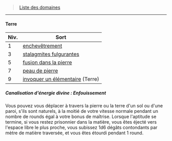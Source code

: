 ﻿---
!GenericItem
Id: cleric_priest_hd.md#terre
ParentLink: cleric_priest_hd.md#liste-des-domaines
Name: Terre
ParentName: Liste des domaines
NameLevel: 4
Attributes:
  Name: Terre
  Markdown: >+
    #### <!--Name-->Terre<!--/Name-->


    |Niv.|Sort|

    |---|---|

    |1|[enchevêtrement](hd_spells_enchevetrement.md)|

    |3|[stalagmites fulgurantes](hd_spells_stalagmites_fulgurantes.md)|

    |5|[fusion dans la pierre](hd_spells_fusion_dans_la_pierre.md)|

    |7|[peau de pierre](hd_spells_peau_de_pierre.md)|

    |9|[invoquer un élémentaire](hd_spells_invoquer_un_elementaire.md) (Terre)|


    ##### Canalisation d'énergie divine : Enfouissement


    Vous pouvez vous déplacer à travers la pierre ou la terre d'un sol ou d'une paroi, s'ils sont naturels, à la moitié de votre vitesse normale pendant un nombre de rounds égal à votre bonus de maîtrise. Lorsque l'aptitude se termine, si vous restez prisonnier dans la matière, vous êtes éjecté vers l'espace libre le plus proche, vous subissez 1d6 dégâts contondants par mètre de matière traversée, et vous êtes étourdi pendant 1 round.

AttributesDictionary: >+
  Name: Terre

  Markdown: >+

    #### <!--Name-->Terre<!--/Name-->





    |Niv.|Sort|



    |---|---|



    |1|[enchevêtrement](hd_spells_enchevetrement.md)|



    |3|[stalagmites fulgurantes](hd_spells_stalagmites_fulgurantes.md)|



    |5|[fusion dans la pierre](hd_spells_fusion_dans_la_pierre.md)|



    |7|[peau de pierre](hd_spells_peau_de_pierre.md)|



    |9|[invoquer un élémentaire](hd_spells_invoquer_un_elementaire.md) (Terre)|





    ##### Canalisation d'énergie divine : Enfouissement





    Vous pouvez vous déplacer à travers la pierre ou la terre d'un sol ou d'une paroi, s'ils sont naturels, à la moitié de votre vitesse normale pendant un nombre de rounds égal à votre bonus de maîtrise. Lorsque l'aptitude se termine, si vous restez prisonnier dans la matière, vous êtes éjecté vers l'espace libre le plus proche, vous subissez 1d6 dégâts contondants par mètre de matière traversée, et vous êtes étourdi pendant 1 round.



---
> [Liste des domaines](hd_cleric_priest_liste_des_domaines.md)

---

#### Terre

|Niv.|Sort|
|---|---|
|1|[enchevêtrement](hd_spells_enchevetrement.md)|
|3|[stalagmites fulgurantes](hd_spells_stalagmites_fulgurantes.md)|
|5|[fusion dans la pierre](hd_spells_fusion_dans_la_pierre.md)|
|7|[peau de pierre](hd_spells_peau_de_pierre.md)|
|9|[invoquer un élémentaire](hd_spells_invoquer_un_elementaire.md) (Terre)|

##### Canalisation d'énergie divine : Enfouissement

Vous pouvez vous déplacer à travers la pierre ou la terre d'un sol ou d'une paroi, s'ils sont naturels, à la moitié de votre vitesse normale pendant un nombre de rounds égal à votre bonus de maîtrise. Lorsque l'aptitude se termine, si vous restez prisonnier dans la matière, vous êtes éjecté vers l'espace libre le plus proche, vous subissez 1d6 dégâts contondants par mètre de matière traversée, et vous êtes étourdi pendant 1 round.

